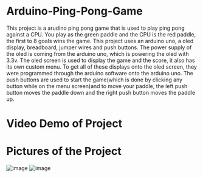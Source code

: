 # Arduino-Ping-Pong-Game
This project is a arudino ping pong game that is used to play ping pong against a CPU. You play as the green paddle and the CPU is the red paddle, the first to 8 goals wins the game. This project uses an arduino uno, a oled display, breadboard, jumper wires and push buttons. The power supply of the oled is coming from the arduino uno, which is powering the oled with 3.3v. The oled screen is used to display the game and the score, it also has its own custom menu. To get all of these displays onto the oled screen, they were programmed through the arduino software onto the arduino uno. The push buttons are used to start the game(which is done by clicking any button while on the menu screen)and to move your paddle, the left push button moves the paddle down and the right push button moves the paddle up.    
# Video Demo of Project
# Pictures of the Project
![image](https://user-images.githubusercontent.com/77080022/194683863-98b55b09-06a2-4141-9818-750b5f2ce8ab.png)
![image](https://user-images.githubusercontent.com/77080022/194683934-3a32357d-4c88-4b5e-9ec1-6568faf44bf3.png)
